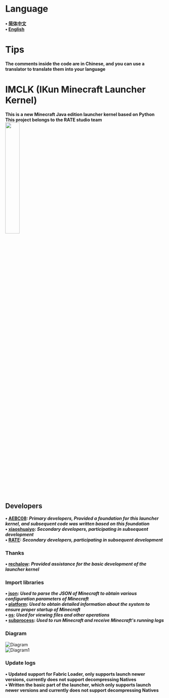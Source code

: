 # Language
**• [简体中文](https://github.com/AEBC08/IMCLK/blob/main/README.md)  
• [English](https://github.com/AEBC08/IMCLK/blob/main/README_English.md)**
# Tips
**The comments inside the code are in Chinese, and you can use a translator to translate them into your language**
# IMCLK (IKun Minecraft Launcher Kernel)
**This is a new Minecraft Java edition launcher kernel based on Python  
This project belongs to the RATE studio team**  
<img src="https://github.com/AEBC08/IMCLK/blob/main/RATEstudio_logio/RATEstudio.png" width="30%" height="30%">
## Developers
**• [AEBC08](https://github.com/AEBC08): _Primary developers, Provided a foundation for this launcher kernel, and subsequent code was written based on this foundation_  
• [xiaoshuaiyo](https://github.com/xiaoshuaiyo): _Secondary developers, participating in subsequent development_  
• [RATE](https://github.com/e2662020): _Secondary developers, participating in subsequent development_**
### Thanks
**• [rechalow](https://github.com/rechalow):** ***Provided assistance for the basic development of the launcher kernel***
### Import libraries
**• [json](https://docs.python.org/3/library/json.html): _Used to parse the JSON of Minecraft to obtain various configuration parameters of Minecraft_  
• [platform](https://docs.python.org/3/library/platform.html): _Used to obtain detailed information about the system to ensure proper startup of Minecraft_  
• [os](https://docs.python.org/3/library/os.html): _Used for viewing files and other operations_  
• [subprocess](https://docs.python.org/3/library/subprocess.html): _Used to run Minecraft and receive Minecraft's running logs_**
### Diagram
![Diagram](https://github.com/AEBC08/IMCLK/blob/main/Diagram/Diagram.png)  
![Diagram1](https://github.com/AEBC08/IMCLK/blob/main/Diagram/Diagram1.png)
### Update logs
**• Updated support for Fabric Loader, only supports launch newer versions, currently does not support decompressing Natives  
• Written the basic part of the launcher, which only supports launch newer versions and currently does not support decompressing Natives**
